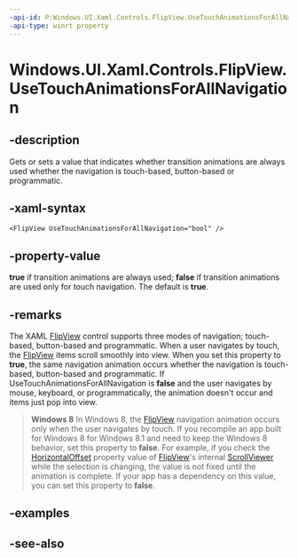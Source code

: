 ```yaml
---
-api-id: P:Windows.UI.Xaml.Controls.FlipView.UseTouchAnimationsForAllNavigation
-api-type: winrt property
---
```


<!-- Property syntax
public bool UseTouchAnimationsForAllNavigation { get;  set; }
-->

# Windows.UI.Xaml.Controls.FlipView.UseTouchAnimationsForAllNavigation

## -description
Gets or sets a value that indicates whether transition animations are always used whether the navigation is touch-based, button-based or programmatic.

## -xaml-syntax
```xaml
<FlipView UseTouchAnimationsForAllNavigation="bool" />
```


## -property-value
**true** if transition animations are always used; **false** if transition animations are used only for touch navigation. The default is **true**.

## -remarks
The XAML [FlipView](flipview.md) control supports three modes of navigation; touch-based, button-based and programmatic. When a user navigates by touch, the [FlipView](flipview.md) items scroll smoothly into view. When you set this property to **true**, the same navigation animation occurs whether the navigation is touch-based, button-based and programmatic. If UseTouchAnimationsForAllNavigation is **false** and the user navigates by mouse, keyboard, or programmatically, the animation doesn't occur and items just pop into view.

<!--Windows Blue bug 467555-->
> **Windows 8**
> In Windows 8, the [FlipView](flipview.md) navigation animation occurs only when the user navigates by touch. If you recompile an app built for Windows 8 for Windows 8.1 and need to keep the Windows 8 behavior, set this property to **false**. For example, if you check the [HorizontalOffset](scrollviewer_horizontaloffset.md) property value of [FlipView](flipview.md)'s internal [ScrollViewer](scrollviewer.md) while the selection is changing, the value is not fixed until the animation is complete. If your app has a dependency on this value, you can set this property to **false**.

## -examples

## -see-also

